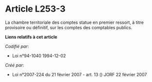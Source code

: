 # Article L253-3

La chambre territoriale des comptes statue en premier ressort, à titre provisoire ou définitif, sur les comptes des
comptables publics.

**Liens relatifs à cet article**

_Codifié par_:

  - Loi n°94-1040 1994-12-02

_Créé par_:

  - Loi n°2007-224 du 21 février 2007 - art. 13 () JORF 22 février 2007
